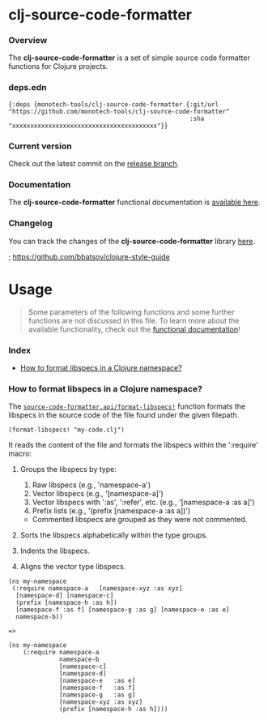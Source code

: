 
# clj-source-code-formatter

### Overview

The <strong>clj-source-code-formatter</strong> is a set of simple source code formatter functions for Clojure projects.

### deps.edn

```
{:deps {monotech-tools/clj-source-code-formatter {:git/url "https://github.com/monotech-tools/clj-source-code-formatter"
                                                  :sha     "xxxxxxxxxxxxxxxxxxxxxxxxxxxxxxxxxxxxxxxx"}}
```

### Current version

Check out the latest commit on the [release branch](https://github.com/monotech-tools/clj-source-code-formatter/tree/release).

### Documentation

The <strong>clj-source-code-formatter</strong> functional documentation is [available here](https://mt-devtools.github.io/clj-source-code-formatter).

### Changelog

You can track the changes of the <strong>clj-source-code-formatter</strong> library [here](CHANGES.md).




; https://github.com/bbatsov/clojure-style-guide




# Usage

> Some parameters of the following functions and some further functions are not discussed in this file.
  To learn more about the available functionality, check out the [functional documentation](documentation/COVER.md)!

### Index

- [How to format libspecs in a Clojure namespace?](#how-to-format-libspecs-in-a-clojure-namespace)

### How to format libspecs in a Clojure namespace?

The [`source-code-formatter.api/format-libspecs!`](documentation/clj/source-code-formatter/API.md#format-libspecs)
function formats the libspecs in the source code of the file found under the given filepath.

```
(format-libspecs! "my-code.clj")
```


It reads the content of the file and formats the libspecs within the ':require' macro:

1. Groups the libspecs by type:
   1. Raw libspecs                               (e.g., 'namespace-a')
   2. Vector libspecs                            (e.g., '[namespace-a]')
   3. Vector libspecs with ':as', ':refer', etc. (e.g., '[namespace-a :as a]')
   4. Prefix lists                               (e.g., '(prefix [namespace-a :as a])')
   + Commented libspecs are grouped as they were not commented.


2. Sorts the libspecs alphabetically within the type groups.

3. Indents the libspecs.

4. Aligns the vector type libspecs.

```
(ns my-namespace
 (:require namespace-a   [namespace-xyz :as xyz]
  [namespace-d] [namespace-c]
  (prefix [namespace-h :as h])
  [namespace-f :as f] [namespace-g :as g] [namespace-e :as e]
  namespace-b))

=>

(ns my-namespace
    (:require namespace-a
              namespace-b
              [namespace-c]
              [namespace-d]
              [namespace-e   :as e]
              [namespace-f   :as f]
              [namespace-g   :as g]
              [namespace-xyz :as xyz]
              (prefix [namespace-h :as h])))  
```
